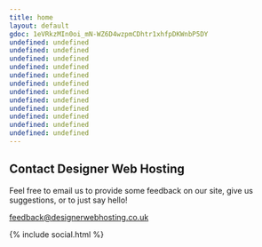 ```yaml
---
title: home
layout: default
gdoc: 1eVRkzMIn0oi_mN-WZ6D4wzpmCDhtr1xhfpDKWnbP5DY
undefined: undefined
undefined: undefined
undefined: undefined
undefined: undefined
undefined: undefined
undefined: undefined
undefined: undefined
undefined: undefined
undefined: undefined
undefined: undefined
undefined: undefined
undefined: undefined
---
```

##   Contact Designer Web Hosting

Feel free to email us to provide some feedback on our site, give us suggestions, or to just say hello!

[feedback@designerwebhosting.co.uk](mailto:feedback@designerwebhosting.co.uk)
<div>
<div>{% include social.html %}

</div></div>